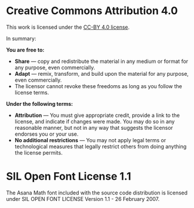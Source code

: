 # Creative Commons Attribution 4.0

This work is licensed under the [CC-BY 4.0 license](https://creativecommons.org/licenses/by/4.0).

In summary:

**You are free to:**

- **Share** — copy and redistribute the material in any medium or format for any purpose, even commercially.
- **Adapt** — remix, transform, and build upon the material for any purpose, even commercially.
- The licensor cannot revoke these freedoms as long as you follow the license terms.

**Under the following terms:**

- **Attribution** — You must give appropriate credit, provide a link to the license,
  and indicate if changes were made.
  You may do so in any reasonable manner, but not in any way that suggests the licensor endorses you or your use.
- **No additional restrictions** — You may not apply legal terms or technological measures 
  that legally restrict others from doing anything the license permits.


# SIL Open Font License 1.1

The Asana Math font included with the source code distribution
is licensed under SIL OPEN FONT LICENSE Version 1.1 - 26 February 2007.
